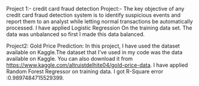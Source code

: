 Project 1:- credit card fraud detection Project:-  The key objective of any credit card fraud detection system is to identify suspicious events and report them to an analyst while letting normal transactions be automatically processed. I have applied Logistic Regression On the training data set. The data was unbalanced so first I made this data balanced.



Project2: Gold Price Prediction: In this project, I have used the dataset available on Kaggle.The dataset that I’ve used in my code was the data available on Kaggle. You can also download it from https://www.kaggle.com/altruistdelhite04/gold-price-data. I have applied Random Forest Regressor on training data. I got R-Square error :0.9897484715529399.
